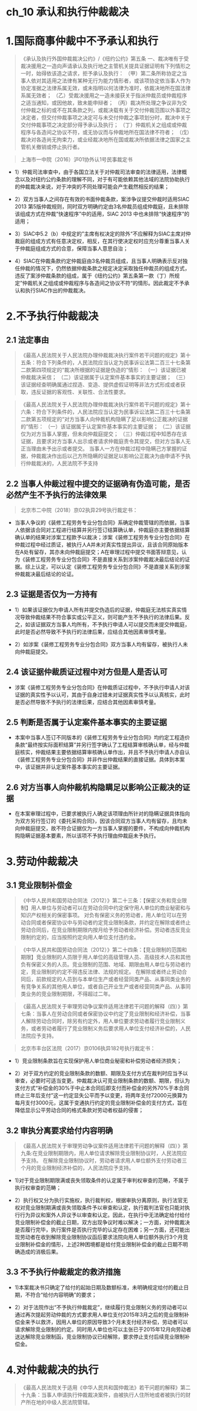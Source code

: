 # ch_10 承认和执行仲裁裁决
# 1.国际商事仲裁中不予承认和执行
> 《承认及执行外国仲裁裁决公约》/《纽约公约》第五条
一、裁决唯有于受裁决援用之一造向声请承认及执行地之主管机关提具证据证明有下列情形之一时，始得依该造之请求，拒予承认及执行：
（甲）第二条所称协定之当事人依对其适用之法律有某种无行为能力情形者，或该项协定依当事人作为协定准据之法律系属无效，或未指明以何法律为准时，依裁决地所在国法律系属无效者；
（乙）受裁决援用之一造未接获关于指派仲裁员或仲裁程序之适当通知，或因他故，致未能申辩者；
（丙）裁决所处理之争议非为交付仲裁之标的或不在其条款之列，或裁决载有关于交付仲裁范围以外事项之决定者，但交付仲裁事项之决定可与未交付仲裁之事项划分时，裁决中关于交付仲裁事项之决定部分得予承认及执行；
（丁）仲裁机关之组成或仲裁程序与各造间之协议不符，或无协议而与仲裁地所在国法律不符者；
（戊）裁决对各造尚无拘束力，或业经裁决地所在国或裁决所依据法律之国家之主管机关撤销或停止执行者。

> 上海市一中院（2016）沪01协外认1号民事裁定书

- 1）仲裁司法审查中，由于各国立法关于对仲裁司法审查的法律适用，法律概念以及对纽约公约条款的理解不同，对于有可能依赖其他法域的法院协助执行的仲裁裁决来说，对于冲突的不同处理可能会产生截然相反的结果；

- 2）双方当事人之间存在有效的书面仲裁条款，案涉争议提交仲裁时适用SIAC 2013 第5版仲裁规则，同时双方明确约定由3名仲裁员组成仲裁庭，且未排除该组成方式在仲裁“快速程序”中的适用，SIAC 2013 中也未排除“快速程序“的适用；

- 3）SIAC中5.2（b）中规定的”主席有权决定的除外“不应解释为SIAC主席对仲裁庭的组成方式有任意决定权，相反，在其行使决定权时应充分尊重当事人关于仲裁庭组成方式的合意，保障当事人意思自治；

- 4）SIAC在仲裁条款约定仲裁庭由3名仲裁员组成，且当事人明确表示反对独任仲裁的情况下，仍然依据仲裁条款之规定决定采取独任仲裁员的组成方式，违反了案涉仲裁条款的组成，属于《纽约公约》第五条第一款（丁）所规定”仲裁机关之组成或仲裁程序与各造间之协议不符“的情形。因此裁定不予承认和执行SIAC作出的仲裁裁决。

# 2.不予执行仲裁裁决
## 2.1 法定事由
> 《最高人民法院关于人民法院办理仲裁裁决执行案件若干问题的规定》第十五条：符合下列条件的，人民法院应当认定为民事诉讼法第二百三十七条第二款第四项规定的“裁决所根据的证据是伪造的”情形：
（一）该证据已被仲裁裁决采信；
（二）该证据属于认定案件基本事实的主要证据；
（三）该证据经查明确属通过捏造、变造、提供虚假证明等非法方式形成或者获取，违反证据的客观性、关联性、合法性要求。

> 《最高人民法院关于人民法院办理仲裁裁决执行案件若干问题的规定》第十六条：符合下列条件的，人民法院应当认定为民事诉讼法第二百三十七条第二款第五项规定的“对方当事人向仲裁机构隐瞒了足以影响公正裁决的证据的”情形： 
（一）该证据属于认定案件基本事实的主要证据；
（二）该证据仅为对方当事人掌握，但未向仲裁庭提交；
（三）仲裁过程中知悉存在该证据，且要求对方当事人出示或者请求仲裁庭责令其提交，但对方当事人无正当理由未予出示或者提交。
当事人一方在仲裁过程中隐瞒己方掌握的证据，仲裁裁决作出后以己方所隐瞒的证据足以影响公正裁决为由申请不予执行仲裁裁决的，人民法院不予支持

## 2.2 当事人仲裁过程中提交的证据确有伪造可能，是否必然产生不予执行的法律效果
> 北京市二中院（2018）京02执异29号执行裁定书：

- 当事人争议的《装修工程劳务专业分包合同》系确定仲裁管辖的而依据，当事人依据该合同对工程进行结算并另行签订结算确认单，仲裁庭亦主要依据结算确认单的结果对涉案工程款予以裁决；涉案《装修工程劳务专业分包合同》在仲裁过程中经过质证，被执行人A并未对真实性提出异议，且该合同原始版本在A处有留存，其亦未向仲裁庭提交；A在审理过程中提交书面答辩意见，认为《装修工程劳务专业分包合同》不是直接关系到涉案仲裁裁决最后结论的证据。综上认定，可以认定《装修工程劳务专业分包合同》不是直接关系到涉案仲裁裁决最后结论的论证。

## 2.3 证据是否仅为一方持有
- 1）如果该证据仅为申请人所有并提交伪造后的证据，仲裁庭无法核实真实情况导致仲裁结果不符合事实或公平正义，则可能产生不予执行的法律后果。反之，如该证据双方当事人均所有，不予执行申请人可以提交而未提交仲裁庭，此时是否必然导致不予执行的法律后果，应结合其他因素审慎考量。

- 2）如涉案《装修工程劳务专业分包合同》双方当事人均有留存，被执行人未向仲裁庭提交。

## 2.4 该证据仲裁质证过程中对方但是人是否认可
- 涉案《装修工程劳务专业分包合同》在仲裁质证过程中，不予执行申请人对该证据的真实性予以认可，其由于自身过错未对证据真实性予以认真核实，此时是否必然导致不予执行的法律后果，应结合其他因素审慎考量。

## 2.5 判断是否属于认定案件基本事实的主要证据
- 本案中当事人签订不同版本的《装修工程劳务专业分包合同》均约定工程造价条款“最终按实际面积结算”并另行签字确认了工程结算审核确认单，经与仲裁庭核实，仲裁结果主要依据结算审核确认单作出，并且不予执行申请人亦自认《装修工程劳务专业分包合同》并非作出仲裁结果的直接证据。具体到本案中，该证据并非认定案件基本事实的主要证据。

## 2.6 对方当事人向仲裁机构隐瞒足以影响公正裁决的证据
- 在本案审理过程中，已要求被执行人确定该项理由所针对的隐瞒证据具体指向为双方另行签订的《委托采购合同》，因该合同双方当事人均有留存，且均未向仲裁庭提交，故不符合证据仅为一方当事人掌握的要件，不构成向仲裁机构购隐瞒证据基本要素，所以该项不予执行理由仲裁庭未予执行。

# 3.劳动仲裁裁决
## 3.1 竞业限制补偿金
> 《中华人民共和国劳动合同法（2012）》第二十三条：【保密义务和竞业限制】用人单位与劳动者可以在劳动合同中约定保守用人单位的商业秘密和与知识产权相关的保密事项。
对负有保密义务的劳动者，用人单位可以在劳动合同或者保密协议中与劳动者约定竞业限制条款，并约定在解除或者终止劳动合同后，在竞业限制期限内按月给予劳动者经济补偿。劳动者违反竞业限制约定的，应当按照约定向用人单位支付违约金。 

> 《中华人民共和国劳动合同法（2012）》第二十四条：【竞业限制的范围和期限】竞业限制的人员限于用人单位的高级管理人员、高级技术人员和其他负有保密义务的人员。竞业限制的范围、地域、期限由用人单位与劳动者约定，竞业限制的约定不得违反法律、法规的规定。 
在解除或者终止劳动合同后，前款规定的人员到与本单位生产或者经营同类产品、从事同类业务的有竞争关系的其他用人单位，或者自己开业生产或者经营同类产品、从事同类业务的竞业限制期限，不得超过二年。

> 《最高人民法院关于审理劳动争议案件适用法律若干问题的解释（四）》第七条：当事人在劳动合同或者保密协议中约定了竞业限制和经济补偿，当事人解除劳动合同时，除另有约定外，用人单位要求劳动者履行竞业限制义务，或者劳动者履行了竞业限制义务后要求用人单位支付经济补偿的，人民法院应予支持。

> 北京市丰台区法院（2017）京0106执异182号执行裁定书：

- 1）竞业限制条款旨在实现保护用人单位商业秘密和补偿劳动者经济损失；

- 2）对于双方约定的竞业限制条款的数额、期限及支付方式在裁判时应当予以审查，必要时可适当变更。仲裁裁决认可竞业限制条款的数额、期限，但认为支付方式“补偿金的30%于中止本合同后即支付而补偿金的另外70%于本合同终止三年后支付”这一约定显失公平而予以变更，将两年支付72000元换算为每月支付3000元，这属于变通执行约定的竞业限制补偿金的支付方式，旨在降低显示公平劳动合同的格式条款对劳动者权益的侵害；

## 3.2 审执分离要求给付内容明确
> 《最高人民法院关于审理劳动争议案件适用法律若干问题的解释（四）》第九条:在竞业限制期限内，用人单位请求解除竞业限制协议时，人民法院应予支持。 
在解除竞业限制协议时，劳动者请求用人单位额外支付劳动者三个月的竞业限制经济补偿的，人民法院应予支持。

- 1)对于竞业限制期限满或丧失领取条件的认定属于审判权审查的范畴，不属于执行权审查的范畴；

- 2）执行权又分为执行实施权，执行裁判权，根据审执分离原则，执行法官无权对竞业限制期满或丧失领取条件予以审查和认定，执行裁判法官也只能对执行行为异议和案外人异议予以审查和认定。因此，在执行中无法确定给付给付竞业限制补偿金的截止日期，双方出现争议时难以解决；一方面，对仲裁裁决是否履行完毕，执行案件是否执行完毕的认定存在困难；另一方面，还可能出现劳动者在收到解除竞业限制协议函后要求法院向用人单位额外执行3个月竞业限制补偿金的情形，上述2种困境都是给付竞业限制补偿金的截止日期不明确造成的消极后果。

## 3.3 不予执行仲裁裁定的救济措施
- 1)本案裁决书只确定了给付的起始日期及数额标准，未明确规定给付的截止日期，不符合“给付内容明确”的要求；

- 2）对于法院作出“不予执行仲裁裁定”，继续履行竞业限制义务的劳动者可以通过再次提起劳动仲裁的方式要求用人单位支付2015年3月之后的竞业限制补偿金来予以救济，因用人单位的原因导致3个月未支付经济补偿，劳动者可以请求解除竞业限制的约定。同时用人单位也可以主张已于2015年12月向劳动者送达解除竞业限制函，竞业限制协议已经解除，要求停止支付后续竞业限制补偿金。

# 4.对仲裁裁决的执行
> 《最高人民法院关于适用《中华人民共和国仲裁法》若干问题的解释》第二十九条：当事人申请执行仲裁裁决案件，由被执行人住所地或者被执行的财产所在地的中级人民法院管辖。







